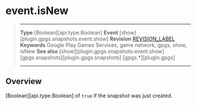 # event.isNew

> --------------------- ------------------------------------------------------------------------------------------
> __Type__              [Boolean][api.type.Boolean]
> __Event__             [show][plugin.gpgs.snapshots.event.show]
> __Revision__          [REVISION_LABEL](REVISION_URL)
> __Keywords__          Google Play Games Services, game network, gpgs, show, isNew
> __See also__          [show][plugin.gpgs.snapshots.event.show]
>						[gpgs.snapshots][plugin.gpgs.snapshots]
>                       [gpgs.*][plugin.gpgs]
> --------------------- ------------------------------------------------------------------------------------------

## Overview

[Boolean][api.type.Boolean] of `true` if the snapshot was just created.